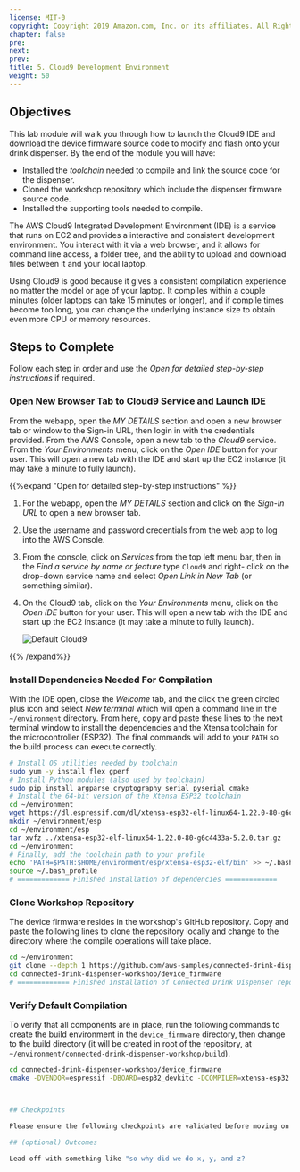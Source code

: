 ```yaml
---
license: MIT-0
copyright: Copyright 2019 Amazon.com, Inc. or its affiliates. All Rights Reserved.
chapter: false
pre: 
next: 
prev: 
title: 5. Cloud9 Development Environment
weight: 50
---
```


## Objectives

This lab module will walk you through how to launch the Cloud9 IDE and download the device firmware source code to modify and flash onto your drink dispenser. By the end of the module you will have:

* Installed the *toolchain* needed to compile and link the source code for the dispenser.
* Cloned the workshop repository which include the dispenser firmware source code.
* Installed the supporting tools needed to compile.

The AWS Cloud9 Integrated Development Environment (IDE) is a service that runs on EC2 and provides a interactive and consistent development environment. You interact with it via a web browser, and it allows for command line access, a folder tree, and the ability to upload and download files between it and your local laptop.

Using Cloud9 is good because it gives a consistent compilation experience no matter the model or age of your laptop. It compiles within a couple minutes (older laptops can take 15 minutes or longer), and if compile times become too long, you can change the underlying instance size to obtain even more CPU or memory resources.

## Steps to Complete

Follow each step in order and use the *Open for detailed step-by-step instructions* if required.

### Open New Browser Tab to Cloud9 Service and Launch IDE

From the webapp, open the *MY DETAILS* section and open a new browser tab or window to the Sign-in URL, then login in with the credentials provided. From the AWS Console, open a new tab to the *Cloud9* service. From the *Your Environments* menu, click on the *Open IDE* button for your user. This will open a new tab with the IDE and start up the EC2 instance (it may take a minute to fully launch).


{{%expand "Open for detailed step-by-step instructions" %}}

1. For the webapp, open the *MY DETAILS* section and click on the *Sign-In URL* to open a new browser tab. 
1. Use the username and password credentials from the web app to log into the AWS Console.
1. From the console, click on *Services* from the top left menu bar, then in the *Find a service by name or feature* type `Cloud9` and right- click on the drop-down service name and select *Open Link in New Tab* (or something similar).
1. On the Cloud9 tab, click on the *Your Environments* menu, click on the *Open IDE* button for your user. This will open a new tab with the IDE and start up the EC2 instance (it may take a minute to fully launch).

    ![Default Cloud9](/images/lab5_default_cloud9.png)

{{% /expand%}}

### Install Dependencies Needed For Compilation

With the IDE open, close the *Welcome* tab, and the click the green circled plus icon and select *New terminal* which will open a command line in the `~/environment` directory. From here, copy and paste these lines to the next terminal window to install the dependencies and the Xtensa toolchain for the microcontroller (ESP32). The final commands will add to your `PATH` so the build process can execute correctly.

```bash
# Install OS utilities needed by toolchain
sudo yum -y install flex gperf
# Install Python modules (also used by toolchain)
sudo pip install argparse cryptography serial pyserial cmake
# Install the 64-bit version of the Xtensa ESP32 toolchain
cd ~/environment
wget https://dl.espressif.com/dl/xtensa-esp32-elf-linux64-1.22.0-80-g6c4433a-5.2.0.tar.gz
mkdir ~/environment/esp
cd ~/environment/esp
tar xvfz ../xtensa-esp32-elf-linux64-1.22.0-80-g6c4433a-5.2.0.tar.gz
cd ~/environment
# Finally, add the toolchain path to your profile
echo 'PATH=$PATH:$HOME/environment/esp/xtensa-esp32-elf/bin' >> ~/.bash_profile
source ~/.bash_profile
# ============= Finished installation of dependencies =============
```

### Clone Workshop Repository

The device firmware resides in the workshop's GitHub repository. Copy and paste the following lines to clone the repository locally and change to the directory where the compile operations will take place.

```bash
cd ~/environment
git clone --depth 1 https://github.com/aws-samples/connected-drink-dispenser-workshop.git
cd connected-drink-dispenser-workshop/device_firmware
# ============= Finished installation of Connected Drink Dispenser repository =============
```

### Verify Default Compilation

To verify that all components are in place, run the following commands to create the build environment in the `device_firmware` directory, then change to the build directory (it will be created in root of the repository, at `~/environment/connected-drink-dispenser-workshop/build`).

```bash
cd connected-drink-dispenser-workshop/device_firmware
cmake -DVENDOR=espressif -DBOARD=esp32_devkitc -DCOMPILER=xtensa-esp32 -S . -B ./build



## Checkpoints

Please ensure the following checkpoints are validated before moving on to the next module.

## (optional) Outcomes

Lead off with something like "so why did we do x, y, and z?